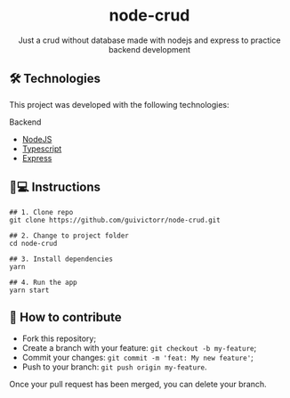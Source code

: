 <h1 align='center'>node-crud</h1>
<p align='center'>Just a crud without database made with nodejs and express to practice backend development</p>

## 🛠 Technologies

This project was developed with the following technologies:

Backend
- [NodeJS](https://nodejs.org/)
- [Typescript](https://typescriptlang.org/)
- [Express](http://expressjs.com/pt-br/)

## 📱💻 Instructions

```
## 1. Clone repo
git clone https://github.com/guivictorr/node-crud.git

## 2. Change to project folder
cd node-crud

## 3. Install dependencies
yarn

## 4. Run the app
yarn start
```

## 🤔 How to contribute

- Fork this repository;
- Create a branch with your feature: `git checkout -b my-feature`;
- Commit your changes: `git commit -m 'feat: My new feature'`;
- Push to your branch: `git push origin my-feature`.

Once your pull request has been merged, you can delete your branch.
